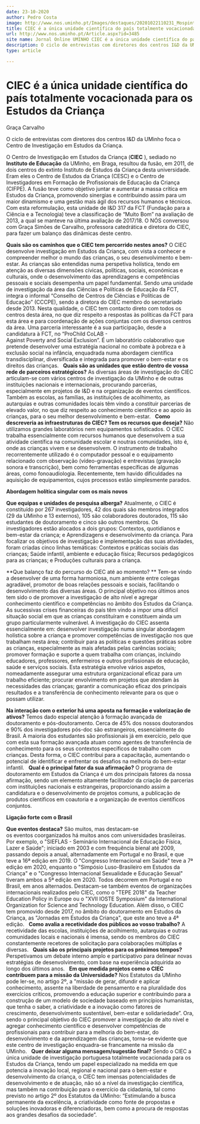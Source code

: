 ```yaml
---
date: 23-10-2020
author: Pedro Costa
image: http://www.nos.uminho.pt/Images/destaques/20201022110231_Mospintadas.jpg
title: CIEC é a única unidade científica do país totalmente vocacionada para os Estudos da Criança
url: http://www.nos.uminho.pt/Article.aspx?id=3485
site name: Jornal Online UMINHO CIEC é a única unidade científica do país totalmente vocacionada para os Estudos da Criança
description: O ciclo de entrevistas com diretores dos centros I&D da UMinho foca o Centro de Investigação em Estudos da Criança.
type: article

---
```

# CIEC é a única unidade científica do país totalmente vocacionada para os Estudos da Criança


  

Graça Carvalho

O ciclo de entrevistas com diretores dos centros I&D da UMinho foca o Centro de Investigação em Estudos da Criança.

O Centro de Investigação em Estudos da Criança (**CIEC** ), sediado no **Instituto de Educação**  da UMinho, em Braga, resultou da fusão, em 2011, de dois centros do extinto Instituto de Estudos da Criança desta universidade. Eram eles o Centro de Estudos da Criança (CESC) e o Centro de Investigadores em Formação de Profissionais de Educação da Criança (CIFPE). A fusão teve como objetivo juntar e aumentar a massa crítica em Estudos da Criança, promovendo sinergias e contribuindo assim para um maior dinamismo e uma gestão mais ágil dos recursos humanos e técnicos. Com esta reformulação, esta unidade de I&D 317 da FCT (Fundação para a Ciência e a Tecnologia) teve a classificação de “Muito Bom” na avaliação de 2013, a qual se manteve na última avaliação de 2017/18. O NÓS conversou com Graça Simões de Carvalho, professora catedrática e diretora do CIEC, para fazer um balanço das dinâmicas deste centro.

**Quais são os caminhos que o CIEC tem percorrido nestes anos?** 
O CIEC desenvolve investigação em Estudos da Criança, com vista a conhecer e compreender melhor o mundo das crianças, o seu desenvolvimento e bem-estar. As crianças são entendidas numa perspetiva holística, tendo em atenção as diversas dimensões cívicas, políticas, sociais, económicas e culturais, onde o desenvolvimento das aprendizagens e competências pessoais e sociais desempenha um papel fundamental. Sendo uma unidade de investigação da área das Ciências e Políticas de Educação da FCT, integra o informal “Conselho de Centros de Ciências e Políticas de Educação” (CCCPE), sendo a diretora do CIEC membro do secretariado desde 2013. Nesta qualidade, o CIEC tem contacto direto com todos os centros desta área, no que diz respeito a respostas às políticas da FCT para esta área e para coordenação de ações conjuntas com os diversos centros da área. Uma parceria interessante é a sua participação, desde a candidatura à FCT, no “ProChild CoLAB - Against Poverty and Social Exclusion”. É um laboratório colaborativo que pretende desenvolver uma estratégia nacional no combate à pobreza e à exclusão social na infância, enquadrada numa abordagem científica transdisciplinar, diversificada e integrada para promover o bem-estar e os direitos das crianças.
 
**Quais são as unidades que estão dentro de vossa rede de parceiros estratégicos?** 
As diversas áreas de investigação do CIEC articulam-se com vários centros de investigação da UMinho e de outras instituições nacionais e internacionais, procurando parcerias, especialmente em projetos de I&D e na organização de eventos científicos. Também as escolas, as famílias, as instituições de acolhimento, as autarquias e outras comunidades locais têm vindo a constituir parcerias de elevado valor, no que diz respeito ao conhecimento científico e ao apoio às crianças, para o seu melhor desenvolvimento e bem-estar.
 
**Como descreveria as infraestruturas do CIEC? Tem os recursos que deseja?** 
Não utilizamos grandes laboratórios nem equipamentos sofisticados. O CIEC trabalha essencialmente com recursos humanos que desenvolvem a sua atividade científica na comunidade escolar e noutras comunidades, isto é, onde as crianças vivem e se desenvolvem. O instrumento de trabalho recorrentemente utilizado é o computador pessoal e o equipamento relacionado com observação (vídeo-gravação) e entrevistas (gravação sonora e transcrição), bem como ferramentas específicas de algumas áreas, como fonoaudiologia. Recentemente, tem havido dificuldades na aquisição de equipamentos, cujos processos estão simplesmente parados.

**Abordagem holítica singular com os mais novos** 

**Que equipas e unidades de pesquisa alberga?** 
Atualmente, o CIEC é constituído por 267 investigadores, 42 dos quais são membros integrados (29 da UMinho e 13 externos), 105 são colaboradores doutorados, 115 são estudantes de doutoramento e cinco são outros membros. Os investigadores estão alocados a dois grupos: Contextos, quotidianos e bem-estar da criança; e Aprendizagens e desenvolvimento da criança. Para focalizar os objetivos de investigação e implementação das suas atividades, foram criadas cinco linhas temáticas: Contextos e práticas sociais das crianças; Saúde infantil, ambiente e educação física; Recursos pedagógicos para as crianças; e Produções culturais para a criança.

**Que balanço faz do percurso do CIEC até ao momento? ** 
Tem-se vindo a desenvolver de uma forma harmoniosa, num ambiente entre colegas agradável, promotor de boas relações pessoais e sociais, facilitando o desenvolvimento das diversas áreas. O principal objetivo nos últimos anos tem sido o de promover a investigação de alto nível e agregar conhecimento científico e competências no âmbito dos Estudos da Criança. As sucessivas crises financeiras do país têm vindo a impor uma difícil situação social em que as crianças constituíram e constituem ainda um grupo particularmente vulnerável. A investigação do CIEC assenta essencialmente em: desenvolver investigação numa singular abordagem holística sobre a criança e promover competências de investigação nos que trabalham nesta área; contribuir para as políticas e questões práticas sobre as crianças, especialmente as mais afetadas pelas carências sociais; promover formação e suporte a quem trabalha com crianças, incluindo educadores, professores, enfermeiros e outros profissionais de educação, saúde e serviços sociais. Esta estratégia envolve vários aspetos, nomeadamente assegurar uma estrutura organizacional eficaz para um trabalho eficiente; procurar envolvimento em projetos que atendam às necessidades das crianças; garantir a comunicação eficaz dos principais resultados e a transferência de conhecimento relevante para os que o possam utilizar.

**Na interação com o exterior há uma aposta na formação e valorização de ativos?** 
Temos dado especial atenção à formação avançada de doutoramento e pós-doutoramento. Cerca de 45% dos nossos doutorandos e 90% dos investigadores pós-doc são estrangeiros, essencialmente do Brasil. A maioria dos estudantes são profissionais já em exercício, pelo que com esta sua formação avançada atuam como agentes de transferência de conhecimento para os seus contextos específicos de trabalho com crianças. Desta forma, o CIEC contribui para a capacitação, aumentando o potencial de identificar e enfrentar os desafios na melhoria do bem-estar infantil.
 
**Qual é o principal fator da sua afirmação?** 
O programa de doutoramento em Estudos da Criança é um dos principais fatores da nossa afirmação, sendo um elemento altamente facilitador da criação de parcerias com instituições nacionais e estrangeiras, proporcionando assim a candidatura e o desenvolvimento de projetos comuns, a publicação de produtos científicos em coautoria e a organização de eventos científicos conjuntos.

**Ligação forte com o Brasil** 

**Que eventos destaca?** 
São muitos, mas destacam-se os eventos coorganizados há muitos anos com universidades brasileiras. Por exemplo, o "SIEFLAS - Seminário Internacional de Educação Física, Lazer e Saúde"; iniciado em 2003 e com frequência bienal até 2009, passando depois a anual, alternadamente em Portugal e no Brasil, e que teve a 16ª edição em 2019. O "Congresso Internacional em Saúde" teve a 7ª edição em 2020, enquanto o "Simpósio Luso-Brasileiro em Estudos da Criança" e o "Congresso Internacional Sexualidade e Educação Sexual" tiveram ambos a 5ª edição em 2020. Todos decorrem em Portugal e no Brasil, em anos alternados. Destacam-se também eventos de organizações internacionais realizados pelo CIEC, como o "TEPE 2018" da Teacher Education Policy in Europe ou o "XVII IOSTE Symposium" da International Organization for Science and Technology Education. Além disso, o CIEC tem promovido desde 2017, no âmbito do doutoramento em Estudos da Criança, as "Jornadas em Estudos da Criança", que este ano teve a 4ª edição.
 
**Como avalia a recetividade dos públicos ao vosso trabalho?** 
A recetividade das escolas, instituições de acolhimento, autarquias e outras comunidades locais e nacionais é imensa, sendo os membros do CIEC constantemente recetores de solicitação para colaborações múltiplas e diversas.
 
**Quais são os principais projetos para os próximos tempos?** 
Perspetivamos um debate interno amplo e participativo para delinear novas estratégias de desenvolvimento, com base na experiência adquirida ao longo dos últimos anos.
 
**Em que medida projetos como o CIEC contribuem para a missão da Universidade?** 
Nos Estatutos da UMinho pode ler-se, no artigo 2º, a "missão de gerar, difundir e aplicar conhecimento, assente na liberdade de pensamento e na pluralidade dos exercícios críticos, promovendo a educação superior e contribuindo para a construção de um modelo de sociedade baseado em princípios humanistas, que tenha o saber, a criatividade e a inovação como fatores de crescimento, desenvolvimento sustentável, bem-estar e solidariedade”. Ora, sendo o principal objetivo do CIEC promover a investigação de alto nível e agregar conhecimento científico e desenvolver competências de profissionais para contribuir para a melhoria do bem-estar, do desenvolvimento e da aprendizagem das crianças, torna-se evidente que este centro de investigação enquadra-se francamente na missão da UMinho.
 
**Quer deixar alguma mensagem/sugestão final?** 
Sendo o CIEC a única unidade de investigação portuguesa totalmente vocacionada para os Estudos da Criança, tendo um papel especializado na medida em que potencia a inovação local, regional e nacional para o bem-estar e desenvolvimento da criança, o CIEC tem imensas potencialidades de desenvolvimento e de atuação, não só a nível da investigação científica, mas também na contribuição para o exercício da cidadania, tal como previsto no artigo 2º dos Estatutos da UMinho: “Estimulando a busca permanente da excelência, a criatividade como fonte de propostas e soluções inovadoras e diferenciadoras, bem como a procura de respostas aos grandes desafios da sociedade”.
 

